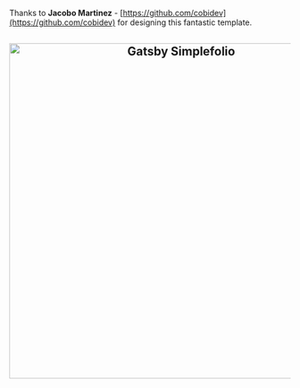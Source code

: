 Thanks to **Jacobo Martinez** - [https://github.com/cobidev](https://github.com/cobidev) for designing this fantastic template.

<h2 align="center">
  <img src="https://github.com/cobiwave/gatsby-simplefolio/blob/master/examples/example.gif" alt="Gatsby Simplefolio" width="600px" />
  <br>
</h2>
